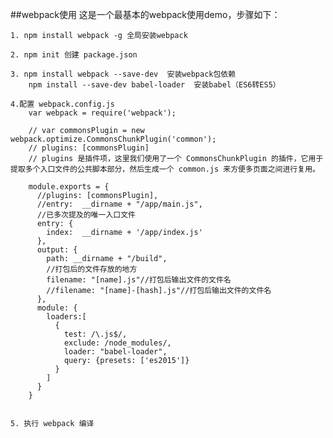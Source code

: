 
##webpack使用
	这是一个最基本的webpack使用demo，步骤如下：
	
	1. npm install webpack -g 全局安装webpack
	
	2. npm init 创建 package.json
	
	3. npm install webpack --save-dev  安装webpack包依赖
		npm install --save-dev babel-loader  安装babel（ES6转ES5）

	4.配置 webpack.config.js
		var webpack = require('webpack');

		// var commonsPlugin = new webpack.optimize.CommonsChunkPlugin('common');
		// plugins: [commonsPlugin]
		// plugins 是插件项，这里我们使用了一个 CommonsChunkPlugin 的插件，它用于提取多个入口文件的公共脚本部分，然后生成一个 common.js 来方便多页面之间进行复用。
		
		module.exports = {
		  //plugins: [commonsPlugin],
		  //entry:  __dirname + "/app/main.js",
		  //已多次提及的唯一入口文件
		  entry: {
		    index:  __dirname + '/app/index.js'
		  },
		  output: {
		    path: __dirname + "/build",
		    //打包后的文件存放的地方
		    filename: "[name].js"//打包后输出文件的文件名
		    //filename: "[name]-[hash].js"//打包后输出文件的文件名
		  },
		  module: {
		    loaders:[
		      { 
		        test: /\.js$/, 
		        exclude: /node_modules/, 
		        loader: "babel-loader",
		        query: {presets: ['es2015']}
		      }
		    ]
		  }
		}
		

	5. 执行 webpack 编译



		